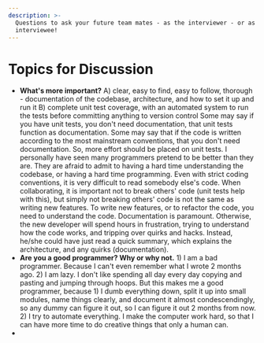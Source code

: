 ```yaml
---
description: >-
  Questions to ask your future team mates - as the interviewer - or as the
  interviewee!
---
```


# Topics for Discussion



* **What's more important?**  A\) clear, easy to find, easy to follow, thorough - documentation of the codebase, architecture, and how to set it up and run it B\) complete unit test coverage, with an automated system to run the tests before committing anything to version control  Some may say if you have unit tests, you don't need documentation, that unit tests function as documentation. Some may say that if the code is written according to the most mainstream conventions, that you don't need documentation. So, more effort should be placed on unit tests.  I personally have seen many programmers pretend to be better than they are. They are afraid to admit to having a hard time understanding the codebase, or having a hard time programming. Even with strict coding conventions, it is very difficult to read somebody else's code. When collaborating, it is important not to break others' code \(unit tests help with this\), but simply not breaking others' code is not the same as writing new features. To write new features, or to refactor the code, you need to understand the code. Documentation is paramount. Otherwise, the new developer will spend hours in frustration, trying to understand how the code works, and tripping over quirks and hacks. Instead, he/she could have just read a quick summary, which explains the architecture, and any quirks \(documentation\). 
* **Are you a good programmer? Why or why not.** 1\) I am a bad programmer. Because I can't even remember what I wrote 2 months ago.  2\) I am lazy. I don't like spending all day every day copying and pasting and jumping through hoops. But this makes me a good programmer, because 1\) I dumb everything down, split it up into small modules, name things clearly, and document it almost condescendingly, so any dummy can figure it out, so I can figure it out 2 months from now. 2\) I try to automate everything. I make the computer work hard, so that I can have more time to do creative things that only a human can. 
* 
